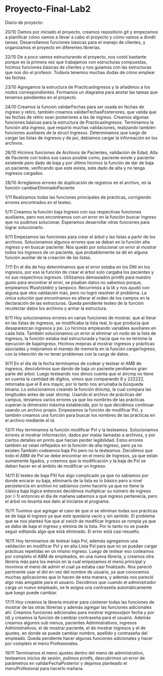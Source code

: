 # Proyecto-Final-Lab2
Diario de proyecto:

20/10 Damos por iniciado el proyecto, creamos repositorio git y empezamos a planificar cómo vamos a llevar a cabo el proyecto y cómo vamos a dividir tareas. Desarrollamos funciones básicas para el manejo de clientes, y organizamos el proyecto en diferentes librerías.

22/10 De a poco vamos estructurando el proyecto, nos costó bastante porque es la primera vez que trabajamos con estructuras compuestas, hicimos funciones básicas de clientes y nos guiamos con las estructuras que nos dio el profesor. Todavía tenemos muchas dudas de cómo emplear las fechas.

23/10 Agregamos la estructura de PracticaxIngresos y la añadimos a los nodos correspondientes. Formamos un diagrama para anotar las tareas que tenemos pendientes en el proyecto.

24/10 Creamos la funcion validarFechas para ser usada en fechas de ingreso y retiro, también creamos validarFechasPosteriores, que valida que las fechas de retiro sean posteriores a las de ingreso. Creamos algunas funciones básicas para la estructura de PracticaxIngresos. Terminamos la función alta ingreso, que requirió muchas validaciones, realizando también funciones auxiliares de la struct Ingresos. Determinamos que luego de cargar las listas de ingresos y de pxi, debíamos cargar la información en los archivos.

26/10 Hicimos funciones de Archivos de Pacientes, validación de Edad, Alta de Paciente con todos sus casos posible como, paciente existe y paciente existente pero dado de baja y por último hicimos la función de dar de baja un paciente, verificando que este exista, este dado de alta y no tenga ingresos cargados.

28/10 Arreglamos errores de duplicación de registros en el archivo, en la función cambiarEliminadoPaciente

1/11 Realizamos todas las funciones principales de prácticas, corrigiendo errores encontrados en el testeo.

5/11 Creamos la función baja Ingreso con sus respectivas funciones auxiliares, pero nos encontramos con un error en la función buscar Ingreso que no pudimos solucionar. Esperamos desarrollar otras funciones para lograr solucionarlo. 

6/11 Empezamos las funciones para crear el árbol y las listas a partir de los archivos. Solucionamos algunos errores que se daban en la función alta ingreso y en buscar paciente. Nos quedó por solucionar un error al mostrar todos los ingresos de un paciente, que probablemente se dé en alguna función auxiliar de la creación de las listas.

7/11 En el día de hoy determinamos que el error estaba en los DNI en los ingresos, por eso la función de crear el árbol solo cargaba los pacientes y no sus respectivos ingresos. Utilizamos demasiados printfs para nuestro gusto para encontrar el error, se pisaban datos no sabemos porque, empleamos fflush(stdin) y tampoco. Recurrimos a la IA y nos ayudó con alguna que otra validación más, pero no logró resolver el problema. La única solución que encontramos es alterar el orden de los campos en la declaración de las estructuras.
Queda pendiente testeo de la función recolectar datos los archivos y armar la estructura.

8/11 Hoy solucionamos errores en varias funciones de mostrar, que al iterar en las listas de ingresos, se modificaba la lista real, lo que producía que desaparezcan ingresos y pxi. Lo hicimos empleando variables auxiliares en cada lista. También solucionamos un error al eliminar un nodo de la lista de ingresos, la función estaba mal estructurada y hacía que no se termine la ejecución de bajaIngreso. Hicimos mejoras al mostrar ingresos y prácticas asociadas y mejoramos el manejo de memoria en la función cargarIngreso, con la intención de no tener problemas con la carga de datos.

9/11 En el día de la fecha terminamos de codear y testear el AMB de ingresos, descubrimos que dando de baja un paciente perdíamos gran parte del árbol. Luego testeando nos dimos cuenta que el strcmp no tiene en cuenta la cantidad de dígitos, vimos que comparando 8 y 222222, retornaba que el 8 era mayor, por lo tanto nos arruinaba la búsqueda binaria. Lo solucionamos creando la función dnicmp, la cual compara las longitudes antes de usar strcmp. Usando el archivo de prácticas del campus, teníamos varios errores ya que los nombres de las prácticas superan la dimensión máxima establecida, por lo que decidimos continuar usando un archivo propio. Empezamos la función de modificar PxI, y también creamos una función para buscar los nombres de las prácticas en el archivo mediante el id.

13/11 Hoy terminamos la función modificar PxI y la testeamos. Solucionamos errores al mostrar información, dados por malas llamadas a archivos, y por ciertos detalles en prints que hacían perder legibilidad. Estos errores también se veían reflejados en la función de alta Ingreso, pero ya no existen.También codeamos baja Pxi pero no la testeamos. Decidimos que todo el ABM de PxI se debe encontrar en el menú de Ingresos, ya que están sumamente ligados, y creemos que la modificación y la baja de PxI se deben hacer en el ámbito de modificar un ingreso.

14/11 El testeo de baja PXI fue algo complicado ya que no sabíamos por donde encarar su baja, eliminarlo de la lista es lo básico pero a nivel persistencia en archivo no sabíamos como hacerlo ya que no tiene la clásica baja lógica entonces decidimos multiplicar su número de ingreso por (-1) entonces el dia de mañana sabemos a qué ingreso pertenecía, pero el árbol no levanta ese dato al  iniciarse el programa.

15/11 Tuvimos que agregar el caso de que si se eliminan todas sus prácticas se de baja el ingreso ya que este quedaría vacío y sin sentido. El problema que se nos planteó fue que al swich de modificar Ingreso se rompía ya que se daba de baja el ingreso y elimina de la lista. 
Por lo tanto no se puede seguir editando algo que está eliminado. El error está casi resuelto.

16/11 Hoy terminamos de testear baja PxI, además agregamos una validación en modificar PxI y en alta Lista PxI para que no se puedan cargar prácticas repetidas en un mismo ingreso. Luego de testear eso codeamos por completo el ABM de empleados, en una nueva librería, y creamos otra librería más para los menús en la cual empezamos el menú principal y movimos el menú de admin el cual ya estaba casi finalizado. Nos pareció pertinente usar el dni en vez del nombre de usuario, ya que conocemos muchas aplicaciones que lo hacen de esta manera, y además nos pareció algo más amigable para el usuario. Decidimos que cuando el administrador carga un nuevo empleado, se le asigna una contraseña automáticamente que luego puede cambiar.

17/11 Hoy creamos la librería mostrar para contener todas las funciones de mostrar de las otras librerías y además agregar las funciones adicionales ahí. Creamos funciones adicionales para mostrar ingresos(por fecha y por id) y creamos la función de cambiar contraseña para el usuario. Además creamos algunos sub menus, pacientes Administrativos, ingresos Administrativos, el de mostrar paciente, el de mostrar ingresos y el de ajustes, en donde se puede cambiar nombre, apellido y contraseña del empleado. Queda pendiente hacer algunas funciones adicionales y hacer por completo el menú Profesionales.

19/11 Terminamos el menú ajustes dentro del menú de administrativo, testeamos inicios de sesión, pulimos printfs, descubrimos un error de parámetros en validarFechaPosterior y dejamos planteado el menuProfesional para hacerlo mañana.
